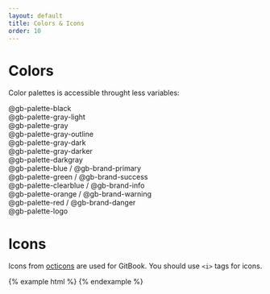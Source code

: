 ```yaml
---
layout: default
title: Colors & Icons
order: 10
---
```


# Colors

Color palettes is accessible throught less variables:

<div class="docs-colors">
    <div class="row">
        <div class="col-sm-4">
            <div class="color palette-black">@gb-palette-black</div>
        </div>
        <div class="col-sm-4">
            <div class="color palette-gray-light">@gb-palette-gray-light</div>
        </div>
        <div class="col-sm-4">
            <div class="color palette-gray">@gb-palette-gray</div>
        </div>
    </div>
    <div class="row">
        <div class="col-sm-4">
            <div class="color palette-gray-outline">@gb-palette-gray-outline</div>
        </div>
        <div class="col-sm-4">
            <div class="color palette-gray-dark">@gb-palette-gray-dark</div>
        </div>
        <div class="col-sm-4">
            <div class="color palette-gray-darker">@gb-palette-gray-darker</div>
        </div>
    </div>
    <div class="row">
        <div class="col-sm-4">
            <div class="color palette-darkgray">@gb-palette-darkgray</div>
        </div>
    </div>
</div>
<div class="docs-colors">
    <div class="row">
        <div class="col-sm-6">
            <div class="color palette-blue">@gb-palette-blue / @gb-brand-primary</div>
        </div>
        <div class="col-sm-6">
            <div class="color palette-green">@gb-palette-green / @gb-brand-success</div>
        </div>
    </div>
    <div class="row">
        <div class="col-sm-6">
            <div class="color palette-clearblue">@gb-palette-clearblue / @gb-brand-info</div>
        </div>
        <div class="col-sm-6">
            <div class="color palette-orange">@gb-palette-orange / @gb-brand-warning</div>
        </div>
    </div>
    <div class="row">
        <div class="col-sm-6">
            <div class="color palette-red">@gb-palette-red / @gb-brand-danger</div>
        </div>
        <div class="col-sm-6">
            <div class="color palette-logo">@gb-palette-logo</div>
        </div>
    </div>
</div>

# Icons

Icons from [octicons](https://octicons.github.com/) are used for GitBook. You should use `<i>` tags for icons.

{% example html %}
<i class="octicon octicon-book"></i>
{% endexample %}

